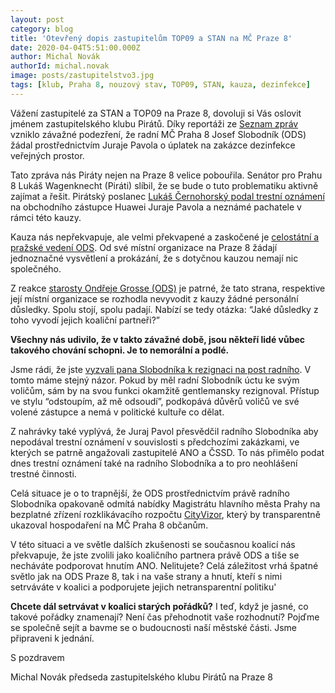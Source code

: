 ```yaml
---
layout: post
category: blog
title: 'Otevřený dopis zastupitelům TOP09 a STAN na MČ Praze 8'
date: 2020-04-04T5:51:00.000Z
author: Michal Novák
authorId: michal.novak
image: posts/zastupitelstvo3.jpg
tags: [klub, Praha 8, nouzový stav, TOP09, STAN, kauza, dezinfekce]
---
```



Vážení zastupitelé za STAN a TOP09 na Praze 8,
dovoluji si Vás oslovit jménem zastupitelského klubu Pirátů. Díky reportáži ze [Seznam zpráv](https://www.seznamzpravy.cz/clanek/procenta-pro-radniho-za-dezinfekci-skol-natocili-jsme-uplatky-v-casech-nouze-97328) vzniklo závažné podezření, že radní MČ Praha 8 Josef Slobodník (ODS) žádal prostřednictvím Juraje Pavola o úplatek na zakázce dezinfekce veřejných prostor.

Tato zpráva nás Piráty nejen na Praze 8 velice pobouřila. Senátor pro Prahu 8 Lukáš Wagenknecht (Piráti) slíbil, že se bude o tuto problematiku aktivně zajímat a řešit. Pirátský poslanec [Lukáš Černohorský podal trestní oznámení](https://www.piratskelisty.cz/clanek-3040-piratsky-poslanec-lukas-cernohorsky-podava-trestni-oznameni-na-obchodniho-zastupce-huawei-v-kauze-dezinfekce-prostor-mc-prahy-8) na obchodního zástupce Huawei Juraje Pavola a neznámé pachatele v rámci této kauzy.

Kauza nás nepřekvapuje, ale velmi překvapené a zaskočené je [celostátní a pražské vedení ODS](https://www.ods.cz/region.prazsky/clanek/18993-ods-praha-jednoznacne-se-distancujeme-od-udalosti-ze-kterych-plyne-podezreni-na-protipravni-jednani-na-radnici-prahy-8). Od své místní organizace na Praze 8 žádají jednoznačné vysvětlení a prokázání, že s dotyčnou kauzou nemají nic společného.

Z reakce [starosty Ondřeje Grosse (ODS)](https://www.facebook.com/mcpraha8/posts/1526048504236312) je patrné, že tato strana, respektive její místní organizace se rozhodla nevyvodit z kauzy žádné personální důsledky. Spolu stojí, spolu padají. Nabízí se tedy otázka: “Jaké důsledky z toho vyvodí jejich koaliční partneři?”

**Všechny nás udivilo, že v takto závažné době, jsou někteří lidé vůbec takového chování schopni. Je to nemorální a podlé.**

Jsme rádi, že jste [vyzvali pana Slobodníka k rezignaci na post radního](https://www.facebook.com/top09.praha8/posts/10157253020566984?__xts__[0]=68.ARD7lG6JNskj5BWHAQSeEfx8SBO5w3XWNPnTKaBRSZWYrnCFsYyyUy8ADZSttFTY0nyE0NWxj4UTdedr8cE5EdCK8FxxGYKcAiigzmBGTH6XRb4-k9mR4aFcrarjfx8NmV85o_y2lwkTS6HDI5PCDp17jmlfS3c75UG5AFk1wiz_p6zayDEVXFPqxM4r33cEp4CtrZJl4kLidniW9sktPLLj35hd9aBhu3r1hs7QeCR0FS8HNjcExFnp-ix9Nsx79ShLDIvUL4PLjrSPMvtbcTmPb3mXEwxUMdtYxA-FHTTEfoD6pYD-RYmzw4n8sSBKQtAmaA60iSCMBVgT&__tn__=-R). V tomto máme stejný názor. Pokud by měl radní Slobodník úctu ke svým voličům, sám by na svou funkci okamžitě gentlemansky rezignoval. Přístup ve stylu “odstoupím, až mě odsoudí”, podkopává důvěrů voličů ve své volené zástupce a nemá v politické kultuře co dělat.

Z nahrávky také vyplývá, že Juraj Pavol přesvědčil radního Slobodníka aby nepodával trestní oznámení v souvislosti s předchozími zakázkami, ve kterých se patrně angažovali zastupitelé ANO a ČSSD. To nás přimělo podat dnes trestní oznámení také na radního Slobodníka a to pro neohlášení trestné činnosti.

Celá situace je o to trapnější, že ODS prostřednictvím právě radního Slobodníka opakovaně odmítá nabídky Magistrátu hlavního města Prahy na bezplatné zřízení rozklikávacího rozpočtu [CityVizor](https://cityvizor.praha.eu/), který by transparentně ukazoval hospodaření na MČ Praha 8 občanům.

V této situaci a ve světle dalších zkušenosti se současnou koalicí nás překvapuje, že jste zvolili jako koaličního partnera právě ODS a tiše se necháváte podporovat hnutím ANO. Nelitujete? Celá záležitost vrhá špatné světlo jak na ODS Praze 8, tak i na vaše strany a hnutí, kteří s nimi setrváváte v koalici a podporujete jejich netransparentní politiku'

**Chcete dál setrvávat v koalici starých pořádků?** I teď, když je jasné, co takové pořádky znamenají? Není čas přehodnotit vaše rozhodnutí? Pojďme se společně sejít a bavme se o budoucnosti naší městské části. Jsme připraveni k jednání.

S pozdravem 

Michal Novák
předseda zastupitelského klubu Pirátů na Praze 8

